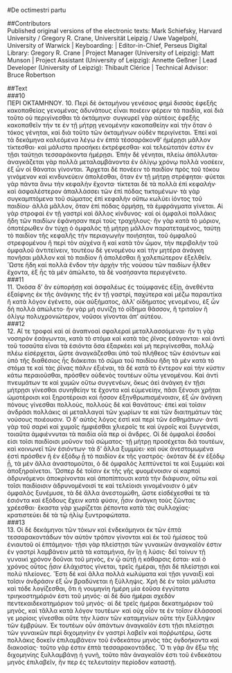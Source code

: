 #De octimestri partu  

##Contributors  
Published original versions of the electronic texts: Mark Schiefsky, Harvard University / Gregory R. Crane, Universität Leipzig / Uwe Vagelpohl, University of Warwick | Keyboarding:  | Editor-in-Chief, Perseus Digital Library: Gregory R. Crane | Project Manager (University of Leipzig): Matt Munson | Project Assistant (University of Leipzig): Annette Geßner | Lead Developer (University of Leipzig): Thibault Clérice | Technical Advisor: Bruce Robertson  

##Text  
###10  
ΠΕΡΙ ΟΚΤΑΜΗΝΟΥ. 10. Περὶ δὲ ὀκταμήνου γενέσιος φημὶ δισσὰς ἐφεξῆς κακοπαθείας γενομένας ἀδυνάτους εἶναι ποιέειν φέρειν τὰ παιδία, καὶ διὰ τοῦτο οὐ περιγίνεσθαι τὰ ὀκτάμηνα· συγκυρεῖ γὰρ αὐτέοις ἐφεξῆς κακοπαθεῖν τήν τε ἐν τῇ μήτρῃ γενομένην κακοπαθείην καὶ τὴν ὅταν ὁ τόκος γένηται, καὶ διὰ τοῦτο τῶν ὀκταμήνων οὐδὲν περιγίνεται. Ἐπεὶ καὶ τὰ δεκάμηνα καλεόμενα λέγω ἐν ἑπτὰ τέσσαράκονθ’ ἡμέρῃσι μᾶλλον τίκτεσθαι· καὶ μάλιστα προσήκει ἐκτρέφεσθαι· καὶ τελεώτατόν ἐστιν ἐν τῇσι ταύτῃσι τεσσαράκοντα ἡμέρῃσι. Ἐπήν δὲ γένηται, πλείω ἀπόλλυται· ἀναγκάζεται γὰρ πολλὰ μεταλαμβάνοντα ἐν ὀλίγῳ χρόνῳ πολλὰ νοσέειν, ἐξ ὧν οἱ θάνατοι γίνονται. Ἄρχεται δὲ πονέειν τὸ παιδίον πρὸς τοῦ τόκου γινόμενον καὶ κινδυνεύειν ἀπολέσθαι, ὅταν ἐν τῇ μήτρῃ στρέφηται· φύεται γὰρ πάντα ἄνω τὴν κεφαλὴν ἔχοντα· τίκτεται δὲ τὰ πολλὰ ἐπὶ κεφαλήν· καὶ ἀσφαλέστερον ἀπαλλάσσει τῶν ἐπὶ πόδας τικτομένων· τὰ γὰρ συγκαμπτόμενα τοῦ σώματος ἐπὶ κεφαλὴν οὔπω κωλύει ἰόντος τοῦ παιδίου· ἀλλὰ μᾶλλον, ὅταν ἐπὶ πόδας ὁρμήσῃ, τὰ ἐμφράγματα γίνεται. Αἱ γὰρ στροφαὶ ἐν τῇ γαστρὶ καὶ ἄλλος κίνδυνος· καὶ οἱ ὀμφαλοὶ πολλάκις ἤδη τῶν παιδίων ἐφάνησαν περὶ τοὺς τραχήλους· ἢν γὰρ κατὰ τὸ μόριον, ὁποτέρωθεν ἂν τύχῃ ὁ ὀμφαλὸς τῇ μήτρῃ μᾶλλον παρατεταμένος, ταύτῃ τὸ παιδίον τῆς κεφαλῆς τὴν περιαγωγὴν ποιήσηται, τοῦ ὀμφαλοῦ στρεφομένου ἢ περὶ τὸν αὐχένα ἢ καὶ κατὰ τὸν ὦμον, τὴν περιβολὴν τοῦ ὀμφαλοῦ ἀντιτείνειν, τουτέου δὲ γενομένου καὶ τὴν μητέρα ἀνάγκη πονῆσαι μᾶλλον καὶ τὸ παιδίον ἢ ἀπολέσθαι ἢ χαλεπώτερον ἐξελθεῖν. Ὥστε ἤδη καὶ πολλὰ ἔνδον τὴν ἀρχὴν τῆς νούσου τῶν παιδίων ἦλθεν ἔχοντα, ἐξ ἧς τὰ μὲν ἀπώλετο, τὰ δὲ νοσήσαντα περιεγένετο.  
###11  
11. Ὁκόσα δ’ ἂν εὐπορήσῃ καὶ ἀσφαλέως ἐς τοὐμφανὲς ἐξίῃ, ἀνεθέντα ἐξαίφνης ἐκ τῆς ἀνάγκης τῆς ἐν τῇ γαστρὶ, παχύτερα καὶ μέζω παραυτίκα ἢ κατὰ λόγον ἐγένετο, οὐκ αὐξήματος, ἀλλ’ οἰδήματος γενομένου, ἐξ ὧν δὴ πολλὰ ἀπώλετο· ἢν γὰρ μὴ συνίζῃ τὸ οἴδημα θᾶσσον, ἢ τριταῖον ἢ ὀλίγῳ πολυχρονιώτερον, νοῦσοι γίνονται ἀπ’ αὐτέου.  
###12  
12. Αἵ τε τροφαὶ καὶ αἱ ἀναπνοαὶ σφαλεραὶ μεταλλασσόμεναι· ἤν τι γὰρ νοσηρὸν ἐσάγωνται, κατὰ τὸ στόμα καὶ κατὰ τὰς ῥῖνας ἐσάγονται· καὶ ἀντὶ τοῦ τοσαῦτα εἶναι τὰ ἐσιόντα ὅσα ἐξαρκέει καὶ μὴ περιγίνεσθαι, πολλῷ πλέω εἰσέρχεται, ὥστε ἀναγκάζεσθαι ὑπὸ τοῦ πλήθεος τῶν ἐσιόντων καὶ ὑπὸ τῆς διαθέσιος ἧς διάκειται τὸ σῶμα τοῦ παιδίου ἤδη τὰ μὲν κατὰ τὸ στόμα τε καὶ τὰς ῥῖνας πάλιν ἐξιέναι, τὰ δὲ κατὰ τὸ ἔντερον καὶ τὴν κύστιν κάτω περαιοῦσθαι, πρόσθεν οὐδενὸς τουτέων οὕτω γενομένου. Καὶ ἀντὶ πνευμάτων τε καὶ χυμῶν οὕτω συγγενέων, ὅκως ἀεὶ ἀνάγκη ἐν τῇσι μήτρῃσι γίνεσθαι συνηθείην τε ἔχοντα καὶ εὐμενείην, πᾶσι ξένοισι χρῆται ὠμοτέροισι καὶ ξηροτέροισι καὶ ἧσσον ἐξηνθρωπισμένοισιν, ἐξ ὧν ἀνάγκη πόνους γίνεσθαι πολλοὺς, πολλοὺς δὲ καὶ θανάτους· ἐπεὶ καὶ τοῖσιν ἀνδράσι πολλάκις αἱ μεταλλαγαὶ τῶν χωρίων τε καὶ τῶν διαιτημάτων τὰς νούσους ποιέουσιν. Ὁ δ’ αὐτὸς λόγος ἐστὶ καὶ περὶ τῶν ἐσθημάτων· ἀντὶ γὰρ τοῦ σαρκὶ καὶ χυμοῖς ἠμφιέσθαι χλιεροῖς τε καὶ ὑγροῖς καὶ ξυγγενέσι, τοιαῦτα ἀμφιέννυται τὰ παιδία οἷά περ οἱ ἄνδρες. Οἱ δὲ ὀμφαλοὶ ἔσοδοί εἰσι τοῖσι παιδίοισι μοῦνον τοῦ σώματος· τῇ μήτρῃ προσέχεται διὰ τουτέων, καὶ κοινωνεῖ τῶν ἐσιόντων· τὰ δ’ ἄλλα ξυμμύει· καὶ οὐκ ἀνεστομωμένα ἐστὶ πρόσθεν ἢ ἐν ἐξόδῳ ᾖ τὸ παιδίον ἐκ τῆς γαστρός· ὁκόταν δὲ ἐν ἐξόδῳ ᾖ, τὰ μὲν ἄλλα ἀναστομοῦται, ὁ δὲ ὀμφαλὸς λεπτύνεταί τε καὶ ξυμμύει καὶ ἀποξηραίνεται. Ὥσπερ δὲ τοῖσιν ἐκ τῆς γῆς φυομένοισιν οἱ καρποὶ ἁδρυνόμενοι ἀποκρίνονται καὶ ἀποπίπτουσι κατὰ τὴν διάφυσιν, οὕτω καὶ τοῖσι παιδίοισιν ἁδρυνομένοισί τε καὶ τελείοισι γινομένοισιν ὁ μὲν ὀμφαλὸς ξυνέμυσε, τὰ δὲ ἄλλα ἀνεστομώθη, ὥστε εἰσδέχεσθαί τε τὰ ἐσιόντα καὶ ἐξόδους ἔχειν κατὰ φύσιν, ᾗσιν ἀνάγκη τοὺς ζῶντας χρέεσθαι· ἕκαστα γὰρ χωρίζεται ῥέποντα κατὰ τὰς συλλοχίας· κρατιστεύει δὲ τὰ τῷ ἡλίῳ ξυντροφώτατα.  
###13  
13. Οἱ δὲ δεκάμηνοι τῶν τόκων καὶ ἑνδεκάμηνοι ἐκ τῶν ἑπτά τεσσαρακοντάδων τὸν αὐτὸν τρόπον γίνονται καὶ ἐκ τοῦ ἡμίσεος τοῦ ἐνιαυτοῦ οἱ ἑπτάμηνοι· τῇσι γὰρ πλείστῃσι τῶν γυναικῶν ἀναγκαῖόν ἐστιν ἐν γαστρὶ λαμβάνειν μετὰ τὰ καταμήνια, ἢν ἴῃ ἡ λύσις· δεῖ τοίνυν τῇ γυναικὶ χρόνον δοῦναι τοῦ μηνὸς, ἐν ᾧ αὐτῇ ἡ κάθαρσις ἔσται· καὶ ὁ χρόνος οὗτος ᾗσιν ἐλάχιστος γίνεται, τρεῖς ἡμέραι, τῇσι δὲ πλείστῃσι καὶ πολὺ πλείονες. Ἔστι δὲ καὶ ἄλλα πολλὰ κωλύματα καὶ τῇσι γυναιξὶ καὶ τοῖσιν ἀνδράσιν ἐξ ὧν βραδύνεται ἡ ξύλληψις. Χρὴ δὲ ἐν τοῖσι μάλιστα καὶ τόδε λογίζεσθαι, ὅτι ἡ νουμηνίη ἡμέρη μία ἐοῦσα ἐγγύτατα τριηκοστημόριόν ἐστι τοῦ μηνός· αἱ δὲ δύο ἡμέραι σχεδὸν πεντεκαιδεκατημόριον τοῦ μηνός· αἱ δὲ τρεῖς ἡμέραι δεκατημόριον τοῦ μηνὸς, καὶ τἄλλα κατὰ λόγον τουτέων· καὶ οὐχ οἷόν τε ἐν τοῖσιν ἐλάσσοσί γε μορίοις γίνεσθαι οὔτε τὴν λύσιν τῶν καταμηνίων οὔτε τὴν ξύλληψιν τῶν ἐμβρύων. Ἐκ τουτέων οὖν ἁπάντων ἀναγκαῖόν ἐστι τῇσι πλείστῃσι τῶν γυναικῶν περὶ διχομηνίην ἐν γαστρὶ λαβεῖν καὶ ποῤῥωτέρω, ὥστε πολλάκις δοκεῖν ἐπιλαμβάνειν τοῦ ἑνδεκάτου μηνὸς τὰς ὀγδοήκοντα καὶ διακοσίας· τοῦτο γάρ ἐστιν ἑπτὰ τεσσαρακοντάδες. Ὅ τι γὰρ ἂν ἔξω τῆς διχομηνίης ξυλλαμβάνῃ ἡ γυνὴ, τοῦτο πᾶν ἀναγκαῖόν ἐστι τοῦ ἑνδεκάτου μηνὸς ἐπιλαβεῖν, ἤν περ ἐς τελευταίην περίοδον καταστῇ.  
